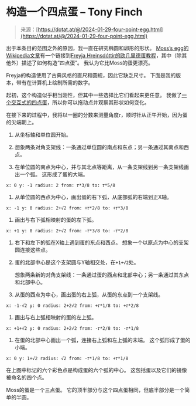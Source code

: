 <!--yml

类别：未分类

日期：2024年05月27日15时23分18秒

-->

# 构造一个四点蛋 – Tony Finch

> 来源：[https://dotat.at/@/2024-01-29-four-point-egg.html](https://dotat.at/@/2024-01-29-four-point-egg.html)

出于本条目的范围之外的原因，我一直在研究椭圆和卵形的形状。 [Moss’s egg的Wikipedia文章](https://en.wikipedia.org/wiki/Moss%27s_egg)有一个链接到[Freyja Hreinsdóttir的欧几里德蛋教程](https://web.archive.org/web/20200618202007/https://www.dynamat.oriw.eu/upload_pdf/20121022_154322__0.pdf)，其中（除其他外）描述了如何构造“四点蛋”。 我认为它比Moss的蛋更漂亮。

Freyja的构造使用了古典风格的直尺和圆规，因此它缺乏尺寸。 下面是我的版本，带有在计算机上绘制所需的数字。

起初，这个构造似乎相当刚性，但其中一些选择比它们看起来更任意。 我做了[一个交互式的四点蛋](https://dotat.at/@/2024-01-eggsperiment.html)，所以你可以拖动点并观察其形状如何变化。

在接下来的过程中，我将以一圈的分数来测量角度`𝜏`，顺时针从正午开始，因为蛋的尖端朝上。

1.  从坐标轴和单位圆开始。

1.  想象两条对角支架线：一条通过单位圆的南点和东点；另一条通过其南点和西点。

1.  在单位圆的南点为中心，并与其北点等距离，从一条支架线到另一条支架线画出一个弧。 这形成了蛋的大端。

```
x: 0 y: -1 radius: 2 from: 𝜏*3/8 to: 𝜏*5/8

```

1.  从单位圆的西点为中心，画出蛋的右下弧，从底部弧的右端到正X轴。

```
x: -1 y: 0 radius: 2+√2 from: +𝜏*2/8 to: +𝜏*3/8

```

1.  画出与右下弧相映射的蛋的左下弧。

```
x: +1 y: 0 radius: 2+√2 from: -𝜏*3/8 to: -𝜏*2/8

```

1.  右下和左下的弧在X轴上遇到蛋的东点和西点。 想象一个以原点为中心的支架圆连接这些点。

1.  蛋的北部中心是这个支架圆与Y轴相交处，在`+1+√2`处。

    想象两条新的对角支架线：一条通过蛋的西点和北部中心；另一条通过其东点和北部中心。

1.  从蛋的西点为中心，画出蛋的右上弧，从蛋的东点到一个支架线。

```
x: -1-√2 y: 0 radius: 2+2√2 from: +𝜏*1/8 to: +𝜏*2/8

```

1.  画出与右上弧相映射的蛋的左上弧。

```
x: +1+√2 y: 0 radius: 2+2√2 from: -𝜏*2/8 to: -𝜏*1/8

```

1.  在蛋的北部中心画出一个弧，连接右上弧和左上弧的末端。 这个弧形成了蛋的小端。

```
x: 0 y: 1+√2 radius: √2 from: -𝜏*1/8 to: +𝜏*1/8

```

在上图中标记的六个彩色点是构成蛋的六个弧的中心。 这包括蛋以及它们的镜像被命名的四个点。

Moss的蛋是一个三点蛋。 它的顶半部分与这个四点蛋相同，但底半部分是一个简单的半圆。
